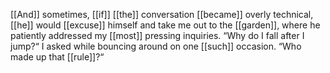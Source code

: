 [[And]] sometimes, [[if]] [[the]] conversation [[became]] overly technical, [[he]] would [[excuse]] himself and take me out to the [[garden]], where he patiently addressed my [[most]] pressing inquiries. “Why do I fall after I jump?“ I asked while bouncing around on one [[such]] occasion. “Who made up that [[rule]]?“ 